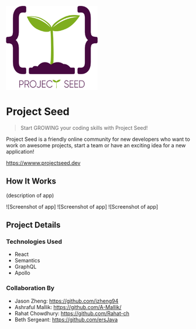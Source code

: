 <img src="https://github.com/Rahat-ch/project_seed/blob/master/client/src/assets/images/psLogo.png" width="250" height="230" alt="project seed logo">

# Project Seed
> Start GROWING your coding skills with Project Seed!

Project Seed is a friendly online community for new developers who want to work on awesome projects, start a team or have an exciting idea for a new application!

https://wwww.projectseed.dev

## How It Works
(description of app)

![Screenshot of app]
![Screenshot of app]
![Screenshot of app]

## Project Details

<!-- ### APIs
* Github  -->

### Technologies Used
* React
* Semantics
* GraphQL
* Apollo 

### Collaboration By

* Jason Zheng: https://github.com/jzheng94 
* Ashraful Mallik: https://github.com/A-Mallik/ 
* Rahat Chowdhury: https://github.com/Rahat-ch
* Beth Sergeant: https://github.com/ersJava